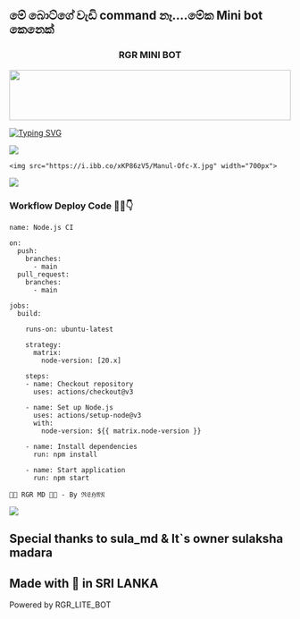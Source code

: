## මේ බොට්ගේ වැඩි command නෑ....මේක Mini bot කෙනෙක්

<h3 align="center" >RGR MINI BOT</h3>

<p align="center">
<img src="https://i.ibb.co/xKP86zV5/Manul-Ofc-X.jpg" height="90" width="100%">
   
<div align="left">
<a href="https://git.io/typing-svg"><img src="https://readme-typing-svg.demolab.com?font=Rubik+Dirt&size=65&pause=1000&color=F72C3F&background=FF20A500&center=true&vCenter=true&width=1000&height=150&lines=RGR+WHATSAPP+MINI+BOT;CREATED+BY;GEENETH🩷" alt="Typing SVG" /></a>   
</p> 

<img src="https://user-images.githubusercontent.com/73097560/115834477-dbab4500-a447-11eb-908a-139a6edaec5c.gif">

    <img src="https://i.ibb.co/xKP86zV5/Manul-Ofc-X.jpg" width="700px">
  </a>


<img src="https://i.ibb.co/PGk9tMKh/Manul-Ofc-X.jpg">

### Workflow Deploy Code 📡🩷👇

```
name: Node.js CI

on:
  push:
    branches:
      - main
  pull_request:
    branches:
      - main

jobs:
  build:

    runs-on: ubuntu-latest

    strategy:
      matrix:
        node-version: [20.x]

    steps:
    - name: Checkout repository
      uses: actions/checkout@v3

    - name: Set up Node.js
      uses: actions/setup-node@v3
      with:
        node-version: ${{ matrix.node-version }}

    - name: Install dependencies
      run: npm install

    - name: Start application
      run: npm start
```

`🧑‍💻 RGR MD 🧑‍💻 - By ℜ𝔈ℌ𝔄𝔑`

<img src="https://user-images.githubusercontent.com/73097560/115834477-dbab4500-a447-11eb-908a-139a6edaec5c.gif">

## Special thanks to sula_md & It`s owner sulaksha madara

## Made with 🩷 in SRI LANKA


Powered by RGR_LITE_BOT
